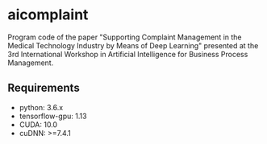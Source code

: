 # aicomplaint
Program code of the paper "Supporting Complaint Management in the Medical Technology Industry by Means of Deep Learning" presented at the 3rd International Workshop in Artificial Intelligence for Business Process Management.

## Requirements

* python: 3.6.x
* tensorflow-gpu: 1.13
* CUDA: 10.0
* cuDNN: >=7.4.1
